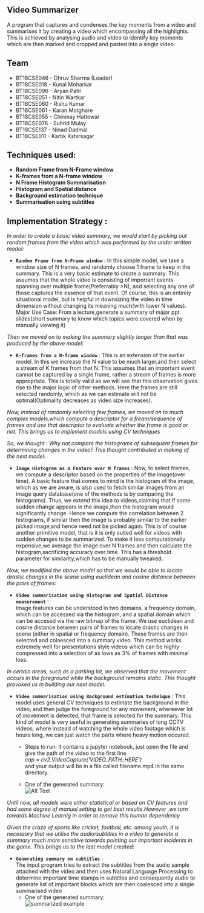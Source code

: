 ## Video Summarizer
A program that captures and condenses the key moments from a video and summarises it by creating a video which encompassing all the highlights. This is achieved by analysing audio and video to identify key moments which are then marked and cropped and pasted into a single video.

## Team
+ BT18CSE046 - Dhruv Sharma (Leader)<br/>
+ BT18CSE018 - Kunal Moharkar<br/>
+ BT18CSE096 - Aryan Patil<br/>
+ BT18CSE051 - Nitin Wartkar<br/>
+ BT18CSE060 - Rishu Kumar<br/>
+ BT18CSE061 - Karan Motghare<br/>
+ BT18CSE055 - Chinmay Hattewar<br/>
+ BT18CSE078 - Suhrid Mulay<br/>
+ BT18CSE137 - Ninad Dadmal<br/>
+ BT18CSE011 - Kartik Kshirsagar


## Techniques used:
+ **Random Frame from N-Frame window**
+ **K-frames from a N-frame window**
+ **N Frame Histogram Summarisation**
+ **Histogram and Spatial distance**
+ **Background estimation technique**
+ **Summarisation using subtitles**


## Implementation Strategy :

*In order to create a basic video summary, we would start by picking out random frames from the video which was performed by the under written model:*

+ **`Random Frame from N-Frame window`** :
In this simple model, we take a window size of N frames, and randomly choose 1 frame to keep in the summary. This is a very basic estimate to create a summary. This assumes that the whole video is consisting of important events spanning over multiple frame(Preferrably >N), and selecting any one of those captures the essence of that event. Of course, this is an entirely situational model, but is helpful in downsizing the video in time dimension without changing its meaning much(with lower N values). Major Use Case: From a lecture,generate a summary of major ppt slides(short summary to know which topics were covered when by manually viewing it)

*Then we moved on to making the summary slightly longer than that was produced by the above model:*

+ **`K-frames from a N-frame window`** :
This is an extension of the earlier model. In this we increase the N value to be much larger,and then select a stream of K frames from that N. This assumes that an important event cannot be captured by a single frame, rather a stream of frames is more appropriate. This is totally valid as we will see that this observation gives rise to the major logic of other methods. Here the frames are still selected randomly, which as we can estimate will not be optimal(Optimality decreases as video size increases).

*Now, instead of randomly selecting few frames, we moved on to much complex models,which compute a descriptor for a fream/sequence of frames and use that descriptor to evaluate whether the frame is good or not. This brings us to implement models using CV techniques*

*So, we thought : Why not compare the histograms of subsequent frames for determining changes in the video? This thought contributed in making of the next model:*

+ **`Image Histogram as a Feature over N frames`** :
Now, to select frames, we compute a descriptor based on the properties of the image(over time). A basic feature that comes to mind is the histogram of the image, which as we are aware, is also used to fetch similar images from an image query database(one of the methods is by comparing the histograms). Thus, we extend this idea to videos,claiming that if some sudden change appears in the image,then the histogram would significantly change. Hence we compute the correlation between 2 histograms, if similar then the image is probably similar to the earlier picked image,and hence need not be picked again. This is of course another primitive model, that is it is only suited well for videos with sudden changes to be summarized. To make it less computationally expensive,we average the image over N frames and then calculate the histogram,sacrificing accuracy over time. This has a threshold parameter for similarity,which has to be manually tweaked.

*Now, we modified the above model so that we would be able to locate drastic changes in the scene using euclidean and cosine distance between the pairs of frames:*

+ **`Video summarisation using Histogram and Spatial Distance measurement`** :  
Image features can be understood in two domains, a frequency domain, which can be accessed via the histogram, and a spatial domain which can be accesed via the raw bitmap of the frame. We use euclidean and cosine distance between pairs of frames to locate drastic changes in scene (either in spatial or frequency domain). These frames are then selected and colaesced into a summary video. This method works extremely well for presentations style videos which can be highly compressed into a selection of as lows as 3% of frames with minimal loss.

*In certain areas, such as a parking lot, we observed that the movement occurs in the foreground while the background remains static. This thought provoked us in building our next model:*

+ **`Video summarisation using Background estimation technique`** :
This model uses general CV techniques to estimate the background in the video, and then judge the foreground for any movement, whereever lot of movement is detected, that frame is selected for the summary. This kind of model is very useful in generating summaries of long CCTV videos, where instead of watching the whole video footage which is hours long, we can just watch the parts where heavy motion occured.

  + Steps to run:
    It contains a jupyter notebook, just open the file and give the path of the video to the first line<br/> 
    *cap = cv2.VideoCapture('VIDEO_PATH_HERE')*\
    and your output will be in a file called filename.mp4 in the same directory.

  + One of the generated summary:\
    ![Alt Text](https://github.com/Dsdroid1/Video-Summarizer/blob/main/background-estimation/filename.gif)
    

*Until now, all models were either statistical or based on CV features and had some degree of manual setting to get best results.However ,we turn towards Machine Learnig in order to remove this human dependency*

*Given the craze of sports like cricket, football, etc. among youth, it is necessary that we utilise the audio/subtitles in a video to generate a summary much more sensitive towards pointing out important incidents in the game. This brings us to the last model created:*

+ **`Generating summary on subtitles`** :  
The input program tries to extract the subtitles from the audio sample attached with the video and then uses Natural Language Processing to determine important time stamps in subtitles and consequently audio to generate list of important blocks which are then coalesced into a single summarised video
  + One of the generated summary: \
    ![summarized example](./videoGifs/1.gif)
